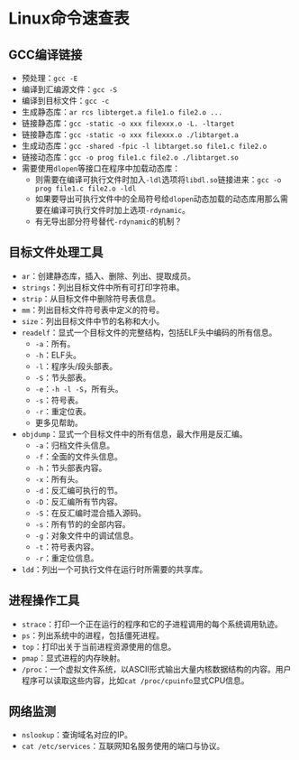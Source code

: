 # Linux命令速查表

## GCC编译链接

- 预处理：`gcc -E`
- 编译到汇编源文件：`gcc -S`
- 编译到目标文件：`gcc -c`
- 生成静态库：`ar rcs libterget.a file1.o file2.o ...`
- 链接静态库：`gcc -static -o xxx filexxx.o -L. -ltarget`
- 链接静态库：`gcc -static -o xxx filexxx.o ./libtarget.a`
- 生成动态库：`gcc -shared -fpic -l libtarget.so file1.c file2.o`
- 链接动态库：`gcc -o prog file1.c file2.o ./libtarget.so`
- 需要使用`dlopen`等接口在程序中加载动态库：
    - 则需要在编译可执行文件时加入`-ldl`选项将`libdl.so`链接进来：`gcc -o prog file1.c file2.o -ldl`
    - 如果要导出可执行文件中的全局符号给`dlopen`动态加载的动态库用那么需要在编译可执行文件时加上选项`-rdynamic`。
    - 有无导出部分符号替代`-rdynamic`的机制？

## 目标文件处理工具

- `ar`：创建静态库，插入、删除、列出、提取成员。
- `strings`：列出目标文件中所有可打印字符串。
- `strip`：从目标文件中删除符号表信息。
- `mm`：列出目标文件符号表中定义的符号。
- `size`：列出目标文件中节的名称和大小。
- `readelf`：显式一个目标文件的完整结构，包括ELF头中编码的所有信息。
    - `-a`：所有。
    - `-h`：ELF头。
    - `-l`：程序头/段头部表。
    - `-S`：节头部表。
    - `-e`：`-h -l -S`，所有头。
    - `-s`：符号表。
    - `-r`：重定位表。
    - 更多见帮助。
- `objdump`：显式一个目标文件中的所有信息，最大作用是反汇编。
    - `-a`：归档文件头信息。
    - `-f`：全面的文件头信息。
    - `-h`：节头部表内容。
    - `-x`：所有头。
    - `-d`：反汇编可执行的节。
    - `-D`：反汇编所有节内容。
    - `-S`：在反汇编时混合插入源码。
    - `-s`：所有节的的全部内容。
    - `-g`：对象文件中的调试信息。
    - `-t`：符号表内容。
    - `-r`：重定位信息。
- `ldd`：列出一个可执行文件在运行时所需要的共享库。

## 进程操作工具

- `strace`：打印一个正在运行的程序和它的子进程调用的每个系统调用轨迹。
- `ps`：列出系统中的进程，包括僵死进程。
- `top`：打印出关于当前进程资源使用的信息。
- `pmap`：显式进程的内存映射。
- `/proc`：一个虚拟文件系统，以ASCII形式输出大量内核数据结构的内容。用户程序可以读取这些内容，比如`cat /proc/cpuinfo`显式CPU信息。

## 网络监测

- `nslookup`：查询域名对应的IP。
- `cat /etc/services`：互联网知名服务使用的端口与协议。
